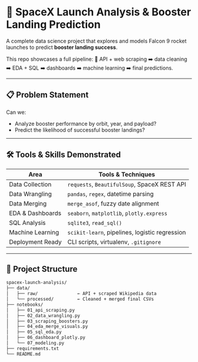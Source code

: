 # :rocket: SpaceX Launch Analysis & Booster Landing Prediction

A complete data science project that explores and models Falcon 9 rocket launches to predict **booster landing success**.

This repo showcases a full pipeline: :satellite: API + web scraping :arrow_right: data cleaning :arrow_right: EDA + SQL :arrow_right: dashboards :arrow_right: machine learning :arrow_right: final predictions.

---

## :clipboard: Problem Statement

Can we:
- Analyze booster performance by orbit, year, and payload?
- Predict the likelihood of successful booster landings?

---

## :hammer_and_wrench: Tools & Skills Demonstrated

| Area               | Tools & Techniques                           |
|--------------------|-----------------------------------------------|
| Data Collection    | `requests`, `BeautifulSoup`, SpaceX REST API |
| Data Wrangling     | `pandas`, `regex`, datetime parsing          |
| Data Merging       | `merge_asof`, fuzzy date alignment           |
| EDA & Dashboards   | `seaborn`, `matplotlib`, `plotly.express`    |
| SQL Analysis       | `sqlite3`, `read_sql()`                      |
| Machine Learning   | `scikit-learn`, pipelines, logistic regression |
| Deployment Ready   | CLI scripts, virtualenv, `.gitignore`        |

---

## :file_folder: Project Structure

```bash
spacex-launch-analysis/
├── data/
│   ├── raw/               ← API + scraped Wikipedia data
│   └── processed/         ← Cleaned + merged final CSVs
├── notebooks/
│   ├── 01_api_scraping.py
│   ├── 02_data_wrangling.py
│   ├── 03_scraping_boosters.py
│   ├── 04_eda_merge_visuals.py
│   ├── 05_sql_eda.py
│   ├── 06_dashboard_plotly.py
│   └── 07_modeling.py
├── requirements.txt
└── README.md

